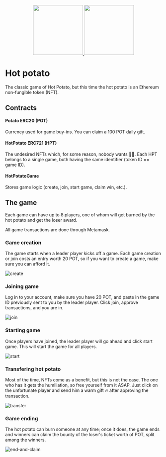 <div align="center">
    <a href="https://ethereum.org/">
        <img src="https://user-images.githubusercontent.com/46251023/209479236-f1ef8fda-21b3-4f67-b058-3634bf0ce8d9.png" height="160"/>
    </a>
    <a href="https://reactjs.org/">
        <img src="https://user-images.githubusercontent.com/46251023/209479254-62d6f67d-fd08-4d34-a0ed-d889b8882b79.png" height="160" />
    </a>
</div>

# Hot potato

The classic game of Hot Potato, but this time the hot potato is an Ethereum non-fungible token (NFT).

## Contracts

#### Potato ERC20 (POT)

Currency used for game buy-ins. You can claim a 100 POT daily gift.

#### HotPotato ERC721 (HPT)

The undesired NFTs which, for some reason, nobody wants :man_shrugging:. Each HPT belongs to a single game, both having the same identifier (token ID == game ID).

#### HotPotatoGame

Stores game logic (create, join, start game, claim win, etc.).

## The game

Each game can have up to 8 players, one of whom will get burned by the hot potato and get the loser award.

All game transactions are done through Metamask.

### Game creation

The game starts when a leader player kicks off a game. Each game creation or join costs an entry worth 20 POT, so if you want to create a game, make sure you can afford it.

![create](https://user-images.githubusercontent.com/46251023/209584354-fc797a3e-a60e-4adb-9b72-61930cbc36e4.gif)

### Joining game

Log in to your account, make sure you have 20 POT, and paste in the game ID previously sent to you by the leader player. Click join, approve transactions, and you are in.

![join](https://user-images.githubusercontent.com/46251023/209585517-0cc7489f-1341-4555-9959-d13920ca1c98.gif)

### Starting game

Once players have joined, the leader player will go ahead and click start game. This will start the game for all players.

![start](https://user-images.githubusercontent.com/46251023/209584841-096bebe0-92e1-46f3-95a5-8ff52a1d6106.gif)

### Transfering hot potato

Most of the time, NFTs come as a benefit, but this is not the case. The one who has it gets the humiliation, so free yourself from it ASAP. Just click on the unfortunate player and send him a warm gift :fire: after approving the transaction.

![transfer](https://user-images.githubusercontent.com/46251023/209584846-a6eacd22-8a7e-4b82-8365-02518b99b0e7.gif)

### Game ending

The hot potato can burn someone at any time; once it does, the game ends and winners can claim the bounty of the loser's ticket worth of POT, split among the winners.

![end-and-claim](https://user-images.githubusercontent.com/46251023/209585578-c8999958-c55f-4450-84b3-c5b564f54bf4.gif)
